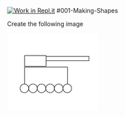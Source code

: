 [![Work in Repl.it](https://classroom.github.com/assets/work-in-replit-14baed9a392b3a25080506f3b7b6d57f295ec2978f6f33ec97e36a161684cbe9.svg)](https://classroom.github.com/online_ide?assignment_repo_id=3109697&assignment_repo_type=AssignmentRepo)
#001-Making-Shapes

Create the following image

<img src="armytank.png">